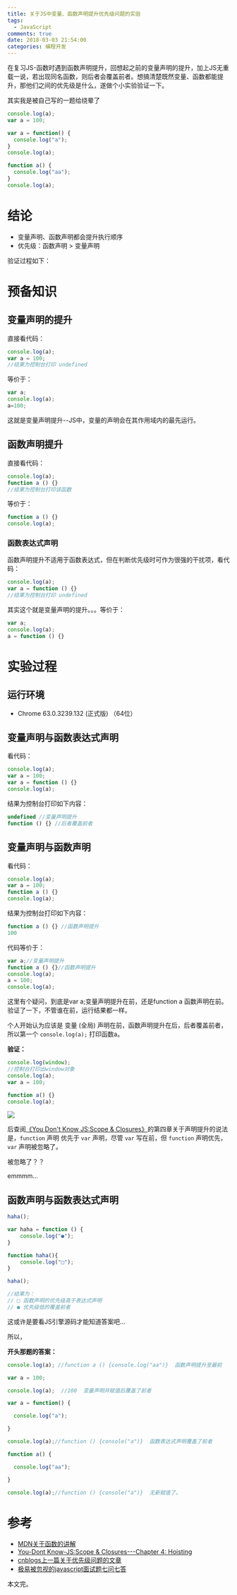 ```yaml
---
title: 关于JS中变量、函数声明提升优先级问题的实验
tags:
  - JavaScript
comments: true
date: 2018-03-03 21:54:00
categories: 编程开发
---
```


在复习JS-函数时遇到函数声明提升，回想起之前的变量声明的提升，加上JS无重载一说，若出现同名函数，则后者会覆盖前者。想搞清楚既然变量、函数都能提升，那他们之间的优先级是什么，遂做个小实验验证一下。

其实我是被自己写的一题给绕晕了

```javascript
console.log(a); 
var a = 100;

var a = function() {
  console.log("a");
}
console.log(a);

function a() {
  console.log("aa");
}
console.log(a);
```

# 结论

- 变量声明、函数声明都会提升执行顺序
- 优先级：函数声明 > 变量声明

验证过程如下：

<!--more-->

# 预备知识

## 变量声明的提升

直接看代码：

```javascript
console.log(a);
var a = 100;  
//结果为控制台打印 undefined
```

等价于：

```javascript
var a;
console.log(a);
a=100;
```

这就是变量声明提升--JS中，变量的声明会在其作用域内的最先运行。

## 函数声明提升

直接看代码：

```javascript
console.log(a);
function a () {}
//结果为控制台打印该函数
```

等价于：

```javascript
function a () {}
console.log(a);
```

### 函数表达式声明

函数声明提升不适用于函数表达式，但在判断优先级时可作为很强的干扰项，看代码：

```javascript
console.log(a);
var a = function () {}
//结果为控制台打印 undefined
```

其实这个就是变量声明的提升。。。等价于：

```javascript
var a;
console.log(a);
a = function () {}
```

# 实验过程

## 运行环境

- Chrome 63.0.3239.132 (正式版)  （64位）

## 变量声明与函数表达式声明

看代码：

```javascript
console.log(a);
var a = 100;
var a = function () {}
console.log(a);
```

结果为控制台打印如下内容：

```javascript
undefined //变量声明提升
function () {} //后者覆盖前者
```

## 变量声明与函数声明

看代码：

```javascript
console.log(a);
var a = 100;
function a () {}
console.log(a);
```

结果为控制台打印如下内容：

```javascript
function a () {} //函数声明提升
100				
```

代码等价于：

```javascript
var a;//变量声明提升
function a () {}//函数声明提升
console.log(a);
a = 100;
console.log(a);
```

这里有个疑问，到底是var a;变量声明提升在前，还是function a 函数声明在前。验证了一下，不管谁在前，运行结果都一样。

个人开始认为应该是 变量 (全局) 声明在前，函数声明提升在后，后者覆盖前者，所以第一个 `console.log(a);` 打印函数a。

**验证：**

```javascript
console.log(window);
//控制台打印出window对象
console.log(a);
var a = 100;

function a() {}
console.log(a);
```

![](http://olvboulzy.bkt.clouddn.com/20180302-102320.png?watermark/2/text/aHR0cDovL2Jpbmx2LnRvcA==/font/YXJpYWw=/fontsize/260/fill/I0VGRUZFRg==/dissolve/100/gravity/South/dx/10/dy/10)



后查阅[《You Don't Know JS:Scope & Closures》](https://github.com/getify/You-Dont-Know-JS/blob/master/scope%20%26%20closures/ch4.md)的第四章关于声明提升的说法是，`function` 声明 优先于 `var` 声明，尽管 `var` 写在前，但 `function` 声明优先，`var` 声明被忽略了。

被忽略了？？

emmmm...

## 函数声明与函数表达式声明

```javascript
haha();

var haha = function () {
    console.log("●");
}

function haha(){
    console.log("□");
}

haha();

//结果为：
// □ 函数声明的优先级高于表达式声明
// ● 优先级低的覆盖前者
```



这或许是要看JS引擎源码才能知道答案吧...

所以，

**开头那题的答案：**

```javascript
console.log(a); //function a () {console.log("aa")}  函数声明提升至最前

var a = 100;

console.log(a);  //100  变量声明并赋值后覆盖了前者

var a = function() {

  console.log("a");

}

console.log(a);//function () {console("a")}  函数表达式声明覆盖了前者

function a() {

  console.log("aa");

}

console.log(a);//function () {console("a")}  无新赋值了。

```



# 参考

- [MDN关于函数的讲解](https://developer.mozilla.org/zh-CN/docs/Web/JavaScript/Guide/Functions)
- [You-Dont Know-JS:Scope & Closures---Chapter 4: Hoisting](https://github.com/getify/You-Dont-Know-JS/blob/master/scope%20%26%20closures/ch4.md)
- [cnblogs上一篇关于优先级问题的文章](https://www.cnblogs.com/oxiaojiano/p/7918967.html)
- [极易被忽视的javascript面试题七问七答](http://www.jb51.net/article/79437.htm)



本文完。

